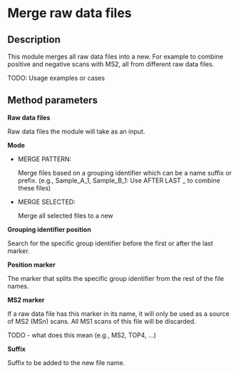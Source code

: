 # **Merge raw data files**

## **Description**

This module merges all raw data files into a new. For example to combine positive and negative scans with MS2, all from different raw data files.

TODO: Usage examples or cases

## **Method parameters**

**Raw data files**

Raw data files the module will take as an input.

**Mode**

+ MERGE PATTERN: 

   Merge files based on a grouping identifier which can be a name suffix or prefix. (e.g., Sample_A_1, Sample_B_1: Use AFTER LAST _ to combine these files)

+ MERGE SELECTED: 

   Merge all selected files to a new

**Grouping identifier position**

Search for the specific group identifier before the first or after the last marker.

**Position marker**

The marker that splits the specific group identifier from the rest of the file names.

**MS2 marker**

If a raw data file has this marker in its name, it will only be used as a source of MS2 (MSn) scans. All MS1 scans of this file will be discarded. 

TODO - what does this mean (e.g., MS2, TOP4, ...)

**Suffix**

Suffix to be added to the new file name.